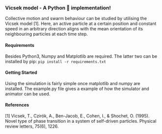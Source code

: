 ### Vicsek model - A Python :snake: implementation!

Collective motion and swarm behaviour can be studied by utilising the Vicsek model [1]. Here, an active particle at a certain position and constant speed in
an arbitrary direction aligns with the mean orientation of its neighbouring particles at each time step.

#### Requirements
Besides Python3, Numpy and Matplotlib are required. The latter two can be installed by pip: ```pip install -r requirements.txt```

#### Getting Started
Using the simulation is fairly simple once matplotlib and numpy are installed. The example.py file gives a example of how the simulator and animator can be used.

#### References

[1] Vicsek, T., Czirók, A., Ben-Jacob, E., Cohen, I., & Shochet, O. (1995). Novel type of phase transition in a system of self-driven particles. Physical review letters, 75(6), 1226.
